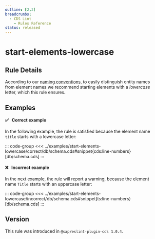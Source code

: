 ```yaml
---
outline: [2,2]
breadcrumbs:
  - CDS Lint
    - Rules Reference
status: released
---
```


<script setup>
  import PlaygroundBadge from '../components/PlaygroundBadge.vue'
</script>

# start-elements-lowercase

## Rule Details

According to our [naming conventions](../../../guides/domain-modeling#naming-conventions), to easily distinguish entity names from element names we recommend starting elements with a *lowercase* letter, which this rule ensures.

## Examples

#### ✅ &nbsp; Correct example

In the following example, the rule is satisfied because the element name `title` starts with a lowercase letter:

::: code-group
<<< ../examples/start-elements-lowercase/correct/db/schema.cds#snippet{cds:line-numbers} [db/schema.cds]
:::
<PlaygroundBadge
  name="start-elements-lowercase"
  kind="correct"
  :rules="{'@sap/cds/start-elements-lowercase': 'warn'}"
  :files="['schema.cds']"
/>

#### ❌ &nbsp; Incorrect example

In the next example, the rule will report a warning, because the element name `Title` starts with an uppercase letter:

::: code-group
<<< ../examples/start-elements-lowercase/incorrect/db/schema.cds#snippet{ts:line-numbers} [db/schema.cds]
:::
<PlaygroundBadge
  name="start-elements-lowercase"
  kind="incorrect"
  :rules="{'@sap/cds/start-elements-lowercase': 'warn'}"
  :files="['db/schema.cds']"
/>

## Version
This rule was introduced in `@sap/eslint-plugin-cds 1.0.4`.